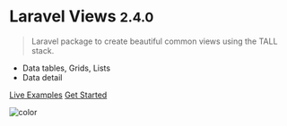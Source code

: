 <!-- _coverpage.md -->

<!-- ![logo](https://static.vecteezy.com/system/resources/previews/001/895/104/non_2x/mexican-taco-food-line-and-fill-style-icon-free-vector.jpg) -->

# Laravel Views <small>2.4.0</small>

> Laravel package to create beautiful common views
> using the TALL stack.


- Data tables, Grids, Lists
- Data detail

[Live Examples](#laravel-views)
[Get Started](#laravel-views)
<!-- background color -->

![color](#c4b5fd)